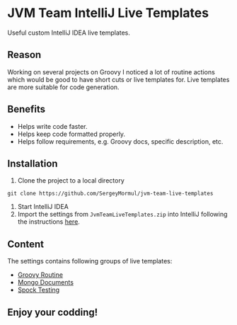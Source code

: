 # JVM Team IntelliJ Live Templates
Useful custom IntelliJ IDEA live templates.

## Reason
Working on several projects on Groovy I noticed a lot of routine actions which would be good to have short cuts or live templates for. Live templates are more suitable for code generation.

## Benefits
* Helps write code faster.
* Helps keep code formatted properly.
* Helps follow requirements, e.g. Groovy docs, specific description, etc.

## Installation
1. Clone the project to a local directory
```
git clone https://github.com/SergeyMormul/jvm-team-live-templates
```
1. Start IntelliJ IDEA
1. Import the settings from `JvmTeamLiveTemplates.zip` into IntelliJ following the instructions [here](https://www.jetbrains.com/help/idea/sharing-live-templates.html).

## Content
The settings contains following groups of live templates:
* [Groovy Routine](descriptions/groovyRoutine/README.md)
* [Mongo Documents](descriptions/mongoDocuments/README.md)
* [Spock Testing](descriptions/spockTesting/README.md)

## Enjoy your codding!
